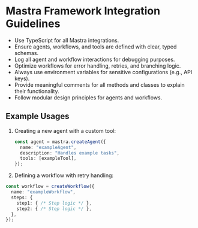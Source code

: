 # Mastra Framework Integration Guidelines

- Use TypeScript for all Mastra integrations.
- Ensure agents, workflows, and tools are defined with clear, typed schemas.
- Log all agent and workflow interactions for debugging purposes.
- Optimize workflows for error handling, retries, and branching logic.
- Always use environment variables for sensitive configurations (e.g., API keys).
- Provide meaningful comments for all methods and classes to explain their functionality.
- Follow modular design principles for agents and workflows.

## Example Usages

1. Creating a new agent with a custom tool:

   ```typescript
   const agent = mastra.createAgent({
     name: "exampleAgent",
     description: "Handles example tasks",
     tools: [exampleTool],
   });
   ```

2. Defining a workflow with retry handling:

```TypeScript
const workflow = createWorkflow({
  name: "exampleWorkflow",
  steps: {
    step1: { /* Step logic */ },
    step2: { /* Step logic */ },
  },
});
```
